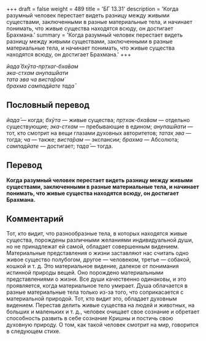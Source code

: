 +++
draft = false
weight = 489
title = 'БГ 13.31'
description = 'Когда разумный человек перестает видеть разницу между живыми существами, заключенными в разные материальные тела, и начинает понимать, что живые существа находятся всюду, он достигает Брахмана.'
summary = 'Когда разумный человек перестает видеть разницу между живыми существами, заключенными в разные материальные тела, и начинает понимать, что живые существа находятся всюду, он достигает Брахмана.'
+++

_йада̄ бхӯта-пр̣тхаг-бха̄вам  
эка-стхам анупаш́йати  
тата эва ча виста̄рам̇  
брахма сампадйате тада̄_

## Пословный перевод

_йада̄_ — когда; _бхӯта_ — живые существа; _пр̣тхак_\-_бха̄вам_ — отдельно существующие; _эка_\-_стхам_ — пребывающие в едином; _анупаш́йати_ — тот, кто смотрит на вещи глазами духовных авторитетов; _татах̣_ _эва_ — тогда; _ча_ — также; _виста̄рам_ — экспансии; _брахма_ — Абсолюта; _сампадйате_ — достигает; _тада̄_ — тогда.

## Перевод

**Когда разумный человек перестает видеть разницу между живыми существами, заключенными в разные материальные тела, и начинает понимать, что живые существа находятся всюду, он достигает Брахмана.**

## Комментарий

Тот, кто видит, что разнообразные тела, в которых находятся живые существа, порождены различными желаниями индивидуальной души, но не принадлежат ей самой, обладает совершенным видением. Материальные представления о жизни заставляют нас считать одно живое существо полубогом, другое — человеком, третье — собакой, кошкой и т. д. Это материальное видение, далекое от понимания истинной природы вещей. Оно порождено материальными представлениями о жизни. Все души качественно одинаковы, и это проявляется, когда материальное тело умирает. Душа облачается в разные материальные тела только из-за того, что соприкасается с материальной природой. Тот, кто видит это, обладает духовным видением. Перестав делить живые существа на людей и животных, на больших и маленьких и т. д., человек очищает свое сознание и обретает способность развить в себе сознание Кришны и постичь свою духовную природу. О том, как такой человек смотрит на мир, говорится в следующем стихе.

